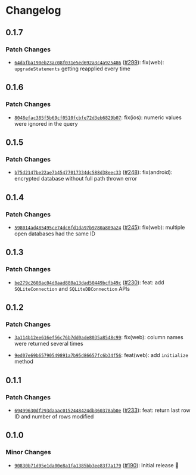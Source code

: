 # Changelog

## 0.1.7

### Patch Changes

- [`64dafba190eb23ac08f031e5ed692a3c4a925486`](https://github.com/capawesome-team/capacitor-plugins-sponsorware/commit/64dafba190eb23ac08f031e5ed692a3c4a925486) ([#299](https://github.com/capawesome-team/capacitor-plugins-sponsorware/pull/299)): fix(web): `upgradeStatements` getting reapplied every time

## 0.1.6

### Patch Changes

- [`8048efac385f5b69cf0510fcbfe72d3eb6829b07`](https://github.com/capawesome-team/capacitor-plugins-sponsorware/commit/8048efac385f5b69cf0510fcbfe72d3eb6829b07): fix(ios): numeric values were ignored in the query

## 0.1.5

### Patch Changes

- [`b75d2147be22ae7b45477017334dc588d38eec33`](https://github.com/capawesome-team/capacitor-plugins-sponsorware/commit/b75d2147be22ae7b45477017334dc588d38eec33) ([#248](https://github.com/capawesome-team/capacitor-plugins-sponsorware/pull/248)): fix(android): encrypted database without full path thrown error

## 0.1.4

### Patch Changes

- [`598014ad485495ce74dc6fd1da97b9780a809a24`](https://github.com/capawesome-team/capacitor-plugins-sponsorware/commit/598014ad485495ce74dc6fd1da97b9780a809a24) ([#245](https://github.com/capawesome-team/capacitor-plugins-sponsorware/pull/245)): fix(web): multiple open databases had the same ID

## 0.1.3

### Patch Changes

- [`be279c2608ac04d0aad880a13dad50449bcfb49c`](https://github.com/capawesome-team/capacitor-plugins-sponsorware/commit/be279c2608ac04d0aad880a13dad50449bcfb49c) ([#230](https://github.com/capawesome-team/capacitor-plugins-sponsorware/pull/230)): feat: add `SQLiteConnection` and `SQLiteDBConnection` APIs

## 0.1.2

### Patch Changes

- [`3a114b12ee616ef56c76b7dd0ade8035a8548c99`](https://github.com/capawesome-team/capacitor-plugins-sponsorware/commit/3a114b12ee616ef56c76b7dd0ade8035a8548c99): fix(web): column names were returned several times

- [`9ed07e69b65790549891a7b95d86657fc6b34f56`](https://github.com/capawesome-team/capacitor-plugins-sponsorware/commit/9ed07e69b65790549891a7b95d86657fc6b34f56): feat(web): add `initialize` method

## 0.1.1

### Patch Changes

- [`69499630df293daaac0152448424db360378ab0e`](https://github.com/capawesome-team/capacitor-plugins-sponsorware/commit/69499630df293daaac0152448424db360378ab0e) ([#233](https://github.com/capawesome-team/capacitor-plugins-sponsorware/pull/233)): feat: return last row ID and number of rows modified

## 0.1.0

### Minor Changes

- [`90830b71d95e1da00e8a1fa1385bb3ee83f7a179`](https://github.com/capawesome-team/capacitor-plugins-sponsorware/commit/90830b71d95e1da00e8a1fa1385bb3ee83f7a179) ([#190](https://github.com/capawesome-team/capacitor-plugins-sponsorware/pull/190)): Initial release 🎉
